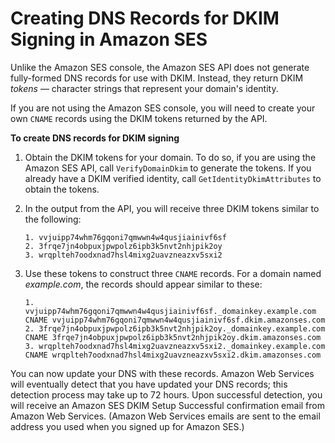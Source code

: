 # Creating DNS Records for DKIM Signing in Amazon SES<a name="easy-dkim-dns-records"></a>

Unlike the Amazon SES console, the Amazon SES API does not generate fully\-formed DNS records for use with DKIM\. Instead, they return DKIM *tokens* — character strings that represent your domain's identity\.

If you are not using the Amazon SES console, you will need to create your own `CNAME` records using the DKIM tokens returned by the API\.

**To create DNS records for DKIM signing**

1. Obtain the DKIM tokens for your domain\. To do so, if you are using the Amazon SES API, call `VerifyDomainDkim` to generate the tokens\. If you already have a DKIM verified identity, call `GetIdentityDkimAttributes` to obtain the tokens\. 

1. In the output from the API, you will receive three DKIM tokens similar to the following:

   ```
   1. vvjuipp74whm76gqoni7qmwwn4w4qusjiainivf6sf
   2. 3frqe7jn4obpuxjpwpolz6ipb3k5nvt2nhjpik2oy
   3. wrqplteh7oodxnad7hsl4mixg2uavzneazxv5sxi2
   ```

1. Use these tokens to construct three `CNAME` records\. For a domain named *example\.com*, the records should appear similar to these:

   ```
   1. vvjuipp74whm76gqoni7qmwwn4w4qusjiainivf6sf._domainkey.example.com CNAME vvjuipp74whm76gqoni7qmwwn4w4qusjiainivf6sf.dkim.amazonses.com
   2. 3frqe7jn4obpuxjpwpolz6ipb3k5nvt2nhjpik2oy._domainkey.example.com CNAME 3frqe7jn4obpuxjpwpolz6ipb3k5nvt2nhjpik2oy.dkim.amazonses.com
   3. wrqplteh7oodxnad7hsl4mixg2uavzneazxv5sxi2._domainkey.example.com CNAME wrqplteh7oodxnad7hsl4mixg2uavzneazxv5sxi2.dkim.amazonses.com
   ```

You can now update your DNS with these records\. Amazon Web Services will eventually detect that you have updated your DNS records; this detection process may take up to 72 hours\. Upon successful detection, you will receive an Amazon SES DKIM Setup Successful confirmation email from Amazon Web Services\. \(Amazon Web Services emails are sent to the email address you used when you signed up for Amazon SES\.\)
